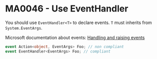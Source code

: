 # MA0046 - Use EventHandler<T>

You should use `EventHandler<T>` to declare events. `T` must inherits from `System.EventArgs`.

Microsoft documentation about events: [Handling and raising events](https://docs.microsoft.com/en-us/dotnet/standard/events/)

````csharp
event Action<object, EventArgs> Foo; // non compliant
event EventHandler<EventArgs> Foo; // compliant
````
